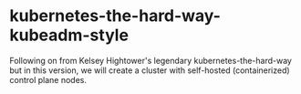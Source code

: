 # kubernetes-the-hard-way-kubeadm-style
Following on from Kelsey Hightower's legendary kubernetes-the-hard-way but in this version, we will create a cluster with self-hosted (containerized) control plane nodes.

